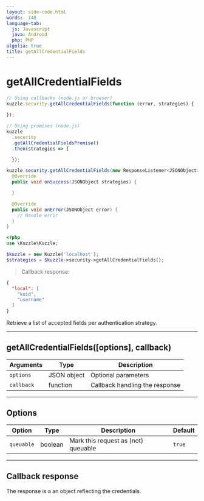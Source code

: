 ```yaml
---
layout: side-code.html
words:  148
language-tab:
  js: Javascript
  java: Android
  php: PHP
algolia: true
title: getAllCredentialFields
---
```


# getAllCredentialFields

```js
// Using callbacks (node.js or browser)
kuzzle.security.getAllCredentialFields(function (error, strategies) {
  
});

// Using promises (node.js)
kuzzle
  .security
  .getAllCredentialFieldsPromise()
  .then(strategies => {

  });
```

```java
kuzzle.security.getAllCredentialFields(new ResponseListener<JSONObject>() {
  @Override
  public void onSuccess(JSONObject strategies) {

  }

  @Override
  public void onError(JSONObject error) {
    // Handle error
  }
}
```

```php
<?php
use \Kuzzle\Kuzzle;

$kuzzle = new Kuzzle('localhost');
$strategies = $kuzzle->security->getAllCredentialFields();
```

> Callback response:

```json
{
  "local": [
    "kuid",
    "username"
  ]
}
```

Retrieve a list of accepted fields per authentication strategy.

---

## getAllCredentialFields([options], callback)

| Arguments | Type | Description
|-----------|------|------------
| `options` | JSON object | Optional parameters
| `callback`| function | Callback handling the response

---

## Options

| Option | Type | Description | Default
|--------|------|-------------|---------
| `queuable` | boolean | Mark this request as (not) queuable | `true`

---

## Callback response

The response is a an object reflecting the credentials.
